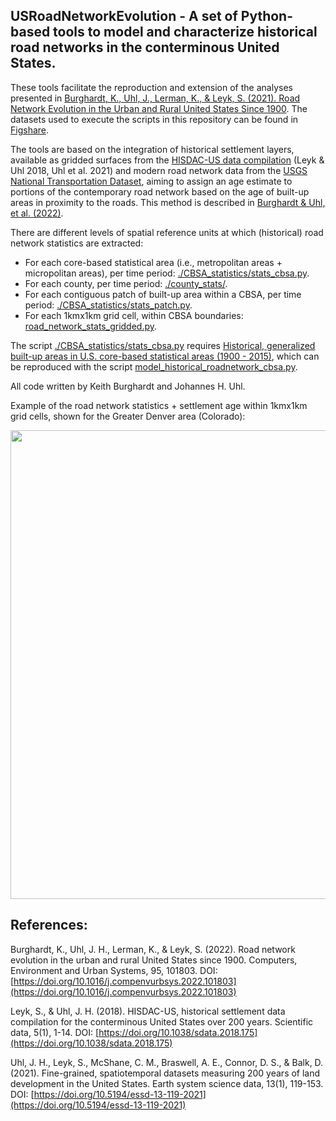 ## USRoadNetworkEvolution - A set of Python-based tools to model and characterize historical road networks in the conterminous United States.

These tools facilitate the reproduction and extension of the analyses presented in [Burghardt, K., Uhl, J., Lerman, K., & Leyk, S. (2021). Road Network Evolution in the Urban and Rural United States Since 1900](https://doi.org/10.1016/j.compenvurbsys.2022.101803). The datasets used to execute the scripts in this repository can be found in [Figshare](https://figshare.com/projects/USRoadNetworkEvolution/137044).

The tools are based on the integration of historical settlement layers, available as gridded surfaces from the [HISDAC-US data compilation](https://dataverse.harvard.edu/dataverse/hisdacus) (Leyk & Uhl 2018, Uhl et al. 2021) and modern road network data from the [USGS National Transportation Dataset](https://www.sciencebase.gov/catalog/item/4f70b1f4e4b058caae3f8e16), aiming to assign an age estimate to portions of the contemporary road network based on the age of built-up areas in proximity to the roads. This method is described in [Burghardt & Uhl, et al. (2022)](https://doi.org/10.1016/j.compenvurbsys.2022.101803).

There are different levels of spatial reference units at which (historical) road network statistics are extracted:

- For each core-based statistical area (i.e., metropolitan areas + micropolitan areas), per time period: [./CBSA_statistics/stats_cbsa.py](https://github.com/johannesuhl/USRoadNetworkEvolution/blob/main/CBSA_statistics/stats_cbsa.py).
- For each county, per time period: [./county_stats/](https://github.com/johannesuhl/USRoadNetworkEvolution/tree/main/county_stats).
- For each contiguous patch of built-up area within a CBSA, per time period: [./CBSA_statistics/stats_patch.py](https://github.com/johannesuhl/USRoadNetworkEvolution/blob/main/CBSA_statistics/stats_patch.py).
- For each 1kmx1km grid cell, within CBSA boundaries: [road_network_stats_gridded.py](https://github.com/johannesuhl/USRoadNetworkEvolution/blob/main/road_network_stats_gridded.py).

The script [./CBSA_statistics/stats_cbsa.py](https://github.com/johannesuhl/USRoadNetworkEvolution/blob/main/CBSA_statistics/stats_cbsa.py) requires [Historical, generalized built-up areas in U.S. core-based statistical areas (1900 - 2015)](https://doi.org/10.6084/m9.figshare.19593409), which can be reproduced with the script [model_historical_roadnetwork_cbsa.py](https://github.com/johannesuhl/USRoadNetworkEvolution/blob/main/model_historical_roadnetwork_cbsa.py).

All code written by Keith Burghardt and Johannes H. Uhl.

Example of the road network statistics + settlement age within 1kmx1km grid cells, shown for the Greater Denver area (Colorado):

<img width="750" src="https://github.com/johannesuhl/USRoadNetworkEvolution/blob/main/road_network_stats_gridded_viz.jpg">


## References:

Burghardt, K., Uhl, J. H., Lerman, K., & Leyk, S. (2022). Road network evolution in the urban and rural United States since 1900. Computers, Environment and Urban Systems, 95, 101803. DOI:[https://doi.org/10.1016/j.compenvurbsys.2022.101803](https://doi.org/10.1016/j.compenvurbsys.2022.101803)

Leyk, S., & Uhl, J. H. (2018). HISDAC-US, historical settlement data compilation for the conterminous United States over 200 years. Scientific data, 5(1), 1-14. DOI: [https://doi.org/10.1038/sdata.2018.175](https://doi.org/10.1038/sdata.2018.175)

Uhl, J. H., Leyk, S., McShane, C. M., Braswell, A. E., Connor, D. S., & Balk, D. (2021). Fine-grained, spatiotemporal datasets measuring 200 years of land development in the United States. Earth system science data, 13(1), 119-153. DOI: [https://doi.org/10.5194/essd-13-119-2021](https://doi.org/10.5194/essd-13-119-2021)

